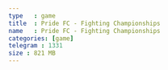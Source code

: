 ```yaml
---
type   : game
title  : Pride FC - Fighting Championships
name   : Pride FC - Fighting Championships
categories: [game]
telegram : 1331
size : 821 MB
---
```



